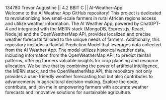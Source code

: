 134780 Trevor Augustine || 4.2 BBIT C || AI-Weather-App <br>
Welcome to the AI Weather App GitHub repository! This project is dedicated to revolutionizing how small-scale farmers in rural African regions access and utilize weather information. The AI Weather App, powered by ChatGPT-4 and integrated with the MERN stack (MongoDB, Express.js, React, Node.js) and the OpenWeatherMap API, provides localized and precise weather forecasts tailored to the unique needs of farmers. Additionally, this repository includes a Rainfall Prediction Model that leverages data collected from the AI Weather App. The model utilizes historical weather data, including information from the OpenWeatherMap API, to predict rainfall patterns, offering farmers valuable insights for crop planning and resource allocation. We believe that by combining the power of artificial intelligence, the MERN stack, and the OpenWeatherMap API, this repository not only provides a user-friendly weather forecasting tool but also contributes to advancements in agricultural decision-making. Explore the code, contribute, and join me in empowering farmers with accurate weather forecasts and innovative solutions for sustainable agriculture.
